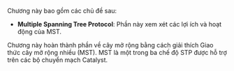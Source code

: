 Chương này bao gồm các chủ đề sau:
- **Multiple Spanning Tree Protocol**: Phần này xem xét các lợi ích và hoạt động của MST.

Chương này hoàn thành phần về cây mở rộng bằng cách giải thích Giao thức cây mở rộng nhiều (MST). MST là một trong ba chế độ STP được hỗ trợ trên các bộ chuyển mạch Catalyst.